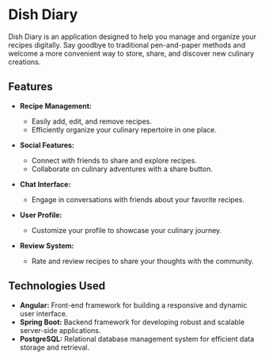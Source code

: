 # Dish Diary

Dish Diary is an application designed to help you manage and organize your recipes digitally. Say goodbye to traditional pen-and-paper methods and welcome a more convenient way to store, share, and discover new culinary creations.

## Features

- **Recipe Management:**
  - Easily add, edit, and remove recipes.
  - Efficiently organize your culinary repertoire in one place.

- **Social Features:**
  - Connect with friends to share and explore recipes.
  - Collaborate on culinary adventures with a share button.

- **Chat Interface:**
  - Engage in conversations with friends about your favorite recipes.

- **User Profile:**
  - Customize your profile to showcase your culinary journey.

- **Review System:**
  - Rate and review recipes to share your thoughts with the community.

## Technologies Used

- **Angular:** Front-end framework for building a responsive and dynamic user interface.
- **Spring Boot:** Backend framework for developing robust and scalable server-side applications.
- **PostgreSQL:** Relational database management system for efficient data storage and retrieval.
